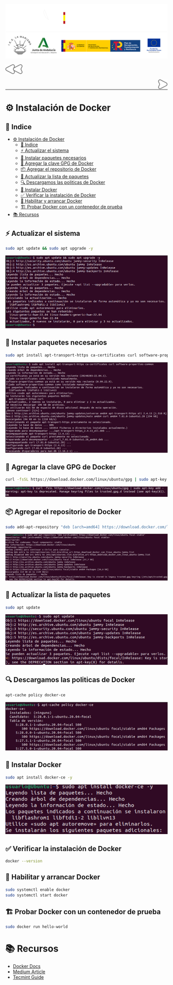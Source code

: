 ![](/.resGen/_bannerD.png#gh-dark-mode-only)
![](/.resGen/_bannerL.png#gh-light-mode-only)

<a href="../readme.md"><img src="/.resGen/_back.svg" width="52.5"></a>

<a href="../2/readme.md"><img src="/.resGen/_arrow.svg" width="30" align="right"></a>

<br>

---

# ⚙️ Instalación de Docker

## 📌 Indice

- [⚙️ Instalación de Docker](#️-instalación-de-docker)
  - [📌 Indice](#-indice)
  - [⚡ Actualizar el sistema](#-actualizar-el-sistema)
  - [🔧 Instalar paquetes necesarios](#-instalar-paquetes-necesarios)
  - [🔑 Agregar la clave GPG de Docker](#-agregar-la-clave-gpg-de-docker)
  - [📦 Agregar el repositorio de Docker](#-agregar-el-repositorio-de-docker)
  - [🔄 Actualizar la lista de paquetes](#-actualizar-la-lista-de-paquetes)
  - [🔍 Descargamos las politicas de Docker](#-descargamos-las-politicas-de-docker)
  - [🐳 Instalar Docker](#-instalar-docker)
  - [✅ Verificar la instalación de Docker](#-verificar-la-instalación-de-docker)
  - [🚀 Habilitar y arrancar Docker](#-habilitar-y-arrancar-docker)
  - [🏗️ Probar Docker con un contenedor de prueba](#️-probar-docker-con-un-contenedor-de-prueba)
- [📚 Recursos](#-recursos)

## ⚡ Actualizar el sistema

```bash
sudo apt update && sudo apt upgrade -y
```

![alt text](image.png)

## 🔧 Instalar paquetes necesarios

```bash
sudo apt install apt-transport-https ca-certificates curl software-properties-common
```

![alt text](image-1.png)

## 🔑 Agregar la clave GPG de Docker

```bash
curl -fsSL https://download.docker.com/linux/ubuntu/gpg | sudo apt-key add -
```

![alt text](image-2.png)

## 📦 Agregar el repositorio de Docker

```bash
sudo add-apt-repository "deb [arch=amd64] https://download.docker.com/linux/ubuntu focal stable"
```

![alt text](image-3.png)

## 🔄 Actualizar la lista de paquetes

```bash
sudo apt update
```

![alt text](image-4.png)

## 🔍 Descargamos las politicas de Docker

```bash
apt-cache policy docker-ce
```

![alt text](image-5.png)

## 🐳 Instalar Docker

```bash
sudo apt install docker-ce -y
```

![alt text](image-6.png)

## ✅ Verificar la instalación de Docker

```bash
docker --version
```

## 🚀 Habilitar y arrancar Docker

```bash
sudo systemctl enable docker
sudo systemctl start docker
```

## 🏗️ Probar Docker con un contenedor de prueba
```bash
sudo docker run hello-world
```

# 📚 Recursos

- [Docker Docs](https://docs.docker.com/install/linux/docker-ce/ubuntu/)
- [Medium Article](https://medium.com/@Grigorkh/how-to-install-docker-on-ubuntu-16-04-3f509070d29c)
- [Tecmint Guide](https://www.tecmint.com/install-docker-and-run-docker-containers-in-ubuntu/)
